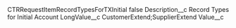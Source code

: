<?xml version="1.0" encoding="UTF-8"?>
<CustomMetadata xmlns="http://soap.sforce.com/2006/04/metadata" xmlns:xsi="http://www.w3.org/2001/XMLSchema-instance" xmlns:xsd="http://www.w3.org/2001/XMLSchema">
    <label>CTRRequestItemRecordTypesForTXInitial</label>
    <protected>false</protected>
    <values>
        <field>Description__c</field>
        <value xsi:type="xsd:string">Record Types for Initial Account</value>
    </values>
    <values>
        <field>LongValue__c</field>
        <value xsi:type="xsd:string">CustomerExtend;SupplierExtend</value>
    </values>
    <values>
        <field>Value__c</field>
        <value xsi:nil="true"/>
    </values>
</CustomMetadata>
